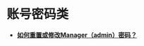 # 账号密码类<a name="mrs_03_0238"></a>

-   **[如何重置或修改Manager（admin）密码？](如何重置或修改Manager（admin）密码.md)**  


